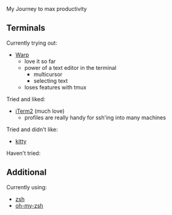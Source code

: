 My Journey to max productivity

## Terminals

Currently trying out:
- [Warp](https://www.warp.dev/)
	- love it so far
	- power of a text editor in the terminal
		- multicursor
		- selecting text
	- loses features with tmux

Tried and liked:
- [iTerm2](https://iterm2.com/) (much love)
	- profiles are really handy for ssh'ing into many machines
	
Tried and didn't like:
- [kitty](https://sw.kovidgoyal.net/kitty/)

Haven't tried:


## Additional

Currently using:
- [zsh](https://www.zsh.org/)
- [oh-my-zsh](https://ohmyz.sh/)